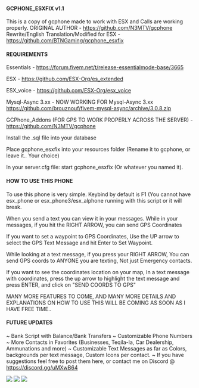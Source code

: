 #### GCPHONE_ESXFIX v1.1 ####
This is a copy of gcphone made to work with ESX and Calls are working properly.
ORIGINAL AUTHOR - https://github.com/N3MTV/gcphone
Rewrite/English Translation/Modified for ESX - https://github.com/BTNGaming/gcphone_esxfix

#### REQUIREMENTS ####

Essentials - https://forum.fivem.net/t/release-essentialmode-base/3665

ESX - https://github.com/ESX-Org/es_extended

ESX_voice - https://github.com/ESX-Org/esx_voice

Mysql-Async 3.xx - NOW WORKING FOR Mysql-Async 3.xx https://github.com/brouznouf/fivem-mysql-async/archive/3.0.8.zip

GCPhone_Addons (FOR GPS TO WORK PROPERLY ACROSS THE SERVER) - https://github.com/N3MTV/gcphone

Install the .sql file into your database

Place gcphone_esxfix into your resources folder (Rename it to gcphone, or leave it.. Your choice)

In your server.cfg file:
start gcphone_esxfix (Or whatever you named it).




#### HOW TO USE THIS PHONE ####

To use this phone is very simple. Keybind by default is F1 (You cannot have esx_phone or esx_phone3/esx_alphone running with this script or it will break.

When you send a text you can view it in your messages. While in your messages, if you hit the RIGHT ARROW, you can send GPS Coordinates

If you want to set a waypoint to GPS Coordinates, Use the UP arrow to select the GPS Text Message and hit Enter to Set Waypoint.

While looking at a text message, if you press your RIGHT ARROW, You can send GPS coords to ANYONE you are texting, Not just Emergency contacts.

If you want to see the coordinates location on your map, In a text message with coordinates, press the up arrow to highlight the text message and press ENTER, and click on "SEND COORDS TO GPS"

MANY MORE FEATURES TO COME, AND MANY MORE DETAILS AND EXPLANATIONS ON HOW TO USE THIS WILL BE COMING AS SOON AS I HAVE FREE TIME..





#### FUTURE UPDATES ####
~ Bank Script with Balance/Bank Transfers
~ Customizable Phone Numbers
~ More Contacts in Favorites (Businesses, Teqila-la, Car Dealership, Ammunations and more)
~ Customizable Text Messages as far as Colors, backgrounds per text message, Custom Icons per  contact.
~ If you have suggestions feel free to post them here, or contact me on Discord @ https://discord.gg/uMXwB64

![](https://i.imgur.com/9M9bGFb.jpg)
![](https://i.imgur.com/RdvE1Nx.jpg)
![](https://i.imgur.com/T1Bl5PK.jpg)




